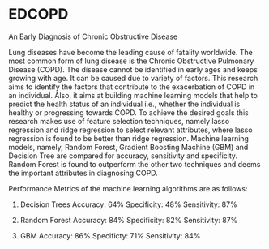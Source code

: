 # EDCOPD
An Early Diagnosis of Chronic Obstructive Disease

Lung diseases have become the leading cause of fatality worldwide. The most common form of lung disease
is the Chronic Obstructive Pulmonary Disease (COPD). The disease cannot be identified in early ages
and keeps growing with age. It can be caused due to variety of factors. This research aims to identify 
the factors that contribute to the exacerbation of COPD in an individual. Also, it aims at building machine
learning models that help to predict the health status of an individual i.e., whether the individual is
healthy or progressing towards COPD. To achieve the desired goals this research makes use of feature selection 
techniques, namely lasso regression and ridge regression to select relevant attributes, where lasso 
regression is found to be better than ridge regression. Machine learning models, namely, Random Forest,
Gradient Boosting Machine (GBM) and Decision Tree are compared for accuracy, sensitivity and specificity.
Random Forest is found to outperform the other two techniques and deems the important attributes in diagnosing COPD.

Performance Metrics of the machine learning algorithms are as follows:
1. Decision Trees
Accuracy: 64%    Specificity: 48%    Sensitivity: 87%

2. Random Forest
Accuracy: 84%    Specificity: 82%    Sensitivity: 87%

3. GBM
Accuracy: 86%    Specificty: 71%     Sensitivity: 84%

